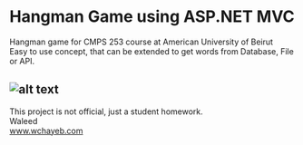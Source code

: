 # Hangman Game using ASP.NET MVC
Hangman game for CMPS 253 course at American University of Beirut<br />
Easy to use concept, that can be extended to get words from Database, File or API.<br />

![alt text](https://drive.google.com/file/d/1q-krbGjfPBUZpOdNxH3DtObbiESY3RUh/view?usp=sharing)
----
This project is not official, just a student homework.<br />
Waleed<br />
www.wchayeb.com

